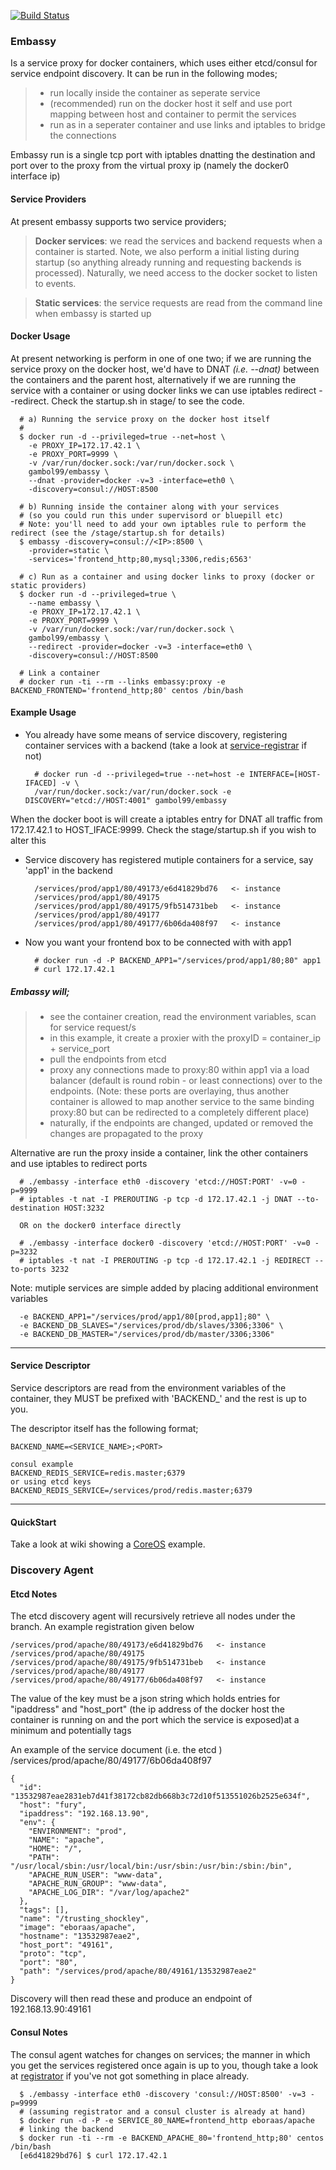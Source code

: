 
[![Build Status](https://drone.io/github.com/gambol99/embassy/status.png)](https://drone.io/github.com/gambol99/embassy/latest)

### **Embassy**
Is a service proxy for docker containers, which uses either etcd/consul for service endpoint discovery. It can be run in the following modes;

>   - run locally inside the container as seperate service
>   - (recommended) run on the docker host it self and use port mapping between host and container to permit the services
>   - run as in a seperater container and use links and iptables to bridge the connections

Embassy run is a single tcp port with iptables dnatting the destination and port over to the proxy from the virtual proxy ip (namely the docker0 interface ip)

#### **Service Providers**

At present embassy supports two service providers;

>  **Docker services**: we read the services and backend requests when a container is started. Note, we also perform a initial listing during startup (so anything already running and requesting backends is processed). Naturally, we need access to the docker socket to listen to events.

> **Static services**: the service requests are read from the command line when embassy is started up

#### **Docker Usage**

At present networking is perform in one of one two; if we are running the service proxy on the docker host, we'd have to DNAT *(i.e. --dnat)* between the containers and the parent host, alternatively if we are running the service with a container or using docker links we can use iptables redirect --redirect. Check the startup.sh in stage/  to see the code.

      # a) Running the service proxy on the docker host itself
      #
      $ docker run -d --privileged=true --net=host \
        -e PROXY_IP=172.17.42.1 \
        -e PROXY_PORT=9999 \
        -v /var/run/docker.sock:/var/run/docker.sock \
        gambol99/embassy \
        --dnat -provider=docker -v=3 -interface=eth0 \
        -discovery=consul://HOST:8500

      # b) Running inside the container along with your services
      # (so you could run this under supervisord or bluepill etc)
      # Note: you'll need to add your own iptables rule to perform the redirect (see the /stage/startup.sh for details)
      $ embassy -discovery=consul://<IP>:8500 \
        -provider=static \
        -services='frontend_http;80,mysql;3306,redis;6563'

      # c) Run as a container and using docker links to proxy (docker or static providers)
      $ docker run -d --privileged=true \
        --name embassy \
        -e PROXY_IP=172.17.42.1 \
        -e PROXY_PORT=9999 \
        -v /var/run/docker.sock:/var/run/docker.sock \
        gambol99/embassy \
        --redirect -provider=docker -v=3 -interface=eth0 \
        -discovery=consul://HOST:8500

      # Link a container
      # docker run -ti --rm --links embassy:proxy -e BACKEND_FRONTEND='frontend_http;80' centos /bin/bash

#### **Example Usage**

- You already have some means of service discovery, registering container services with a backend (take a look at [service-registrar](https://github.com/gambol99/service-registrar) if not)

        # docker run -d --privileged=true --net=host -e INTERFACE=[HOST-IFACED] -v \
        /var/run/docker.sock:/var/run/docker.sock -e DISCOVERY="etcd://HOST:4001" gambol99/embassy

When the docker boot is will create a iptables entry for DNAT all traffic from 172.17.42.1 to HOST_IFACE:9999. Check the stage/startup.sh if you wish to alter this

- Service discovery has registered mutiple containers for a service, say 'app1' in the backend

        /services/prod/app1/80/49173/e6d41829bd76   <- instance
        /services/prod/app1/80/49175
        /services/prod/app1/80/49175/9fb514731beb   <- instance
        /services/prod/app1/80/49177
        /services/prod/app1/80/49177/6b06da408f97   <- instance

- Now you want your frontend box to be connected with with app1

        # docker run -d -P BACKEND_APP1="/services/prod/app1/80;80" app1
        # curl 172.17.42.1

##### **Embassy will**;

> - see the container creation, read the environment variables, scan for service request/s
> - in this example, it create a proxier with the proxyID = container_ip + service_port
> - pull the endpoints from etcd
> - proxy any connections made to proxy:80 within app1 via a load balancer (default is round robin - or least connections) over to the endpoints.
> (Note: these ports are overlaying, thus another container is allowed to map another service to the same binding proxy:80 but can be redirected to a completely different place)
> - naturally, if the endpoints are changed, updated or removed the changes are propagated to the proxy


Alternative are run the proxy inside a container, link the other containers and use iptables to redirect ports

      # ./embassy -interface eth0 -discovery 'etcd://HOST:PORT' -v=0 -p=9999
      # iptables -t nat -I PREROUTING -p tcp -d 172.17.42.1 -j DNAT --to-destination HOST:3232

      OR on the docker0 interface directly

      # ./embassy -interface docker0 -discovery 'etcd://HOST:PORT' -v=0 -p=3232
      # iptables -t nat -I PREROUTING -p tcp -d 172.17.42.1 -j REDIRECT --to-ports 3232

Note: mutiple services are simple added by placing additional environment variables

      -e BACKEND_APP1="/services/prod/app1/80[prod,app1];80" \
      -e BACKEND_DB_SLAVES="/services/prod/db/slaves/3306;3306" \
      -e BACKEND_DB_MASTER="/services/prod/db/master/3306;3306"

---------------
#### **Service Descriptor**

Service descriptors are read from the environment variables of the container, they MUST be prefixed with 'BACKEND_' and the rest is up to you.

The descriptor itself has the following format;

    BACKEND_NAME=<SERVICE_NAME>;<PORT>

    consul example
    BACKEND_REDIS_SERVICE=redis.master;6379
    or using etcd keys
    BACKEND_REDIS_SERVICE=/services/prod/redis.master;6379

--------------

#### **QuickStart**

Take a look at wiki showing a [CoreOS](https://github.com/gambol99/embassy/tree/master/docs) example.

### **Discovery Agent**

#### **Etcd Notes**

The etcd discovery agent will recursively retrieve all nodes under the branch. An example registration given below

    /services/prod/apache/80/49173/e6d41829bd76   <- instance
    /services/prod/apache/80/49175
    /services/prod/apache/80/49175/9fb514731beb   <- instance
    /services/prod/apache/80/49177
    /services/prod/apache/80/49177/6b06da408f97   <- instance

The value of the key must be a json string which holds entries for "ipaddress" and "host_port" (the ip address of the docker host the container is running on and the port which the service is exposed)at a minimum and potentially tags

An example of the service document (i.e. the etcd ) /services/prod/apache/80/49177/6b06da408f97

    {
      "id": "13532987eae2831eb7d41f38172cb82db668b3c72d10f513551026b2525e634f",
      "host": "fury",
      "ipaddress": "192.168.13.90",
      "env": {
        "ENVIRONMENT": "prod",
        "NAME": "apache",
        "HOME": "/",
        "PATH": "/usr/local/sbin:/usr/local/bin:/usr/sbin:/usr/bin:/sbin:/bin",
        "APACHE_RUN_USER": "www-data",
        "APACHE_RUN_GROUP": "www-data",
        "APACHE_LOG_DIR": "/var/log/apache2"
      },
      "tags": [],
      "name": "/trusting_shockley",
      "image": "eboraas/apache",
      "hostname": "13532987eae2",
      "host_port": "49161",
      "proto": "tcp",
      "port": "80",
      "path": "/services/prod/apache/80/49161/13532987eae2"
    }

Discovery will then read these and produce an endpoint of 192.168.13.90:49161

#### **Consul Notes**

The consul agent watches for changes on services; the manner in which you get the services registered once again is up to you, though take a look at [registrator](https://github.com/progrium/registrator) if you've not got something in place already.
    
      $ ./embassy -interface eth0 -discovery 'consul://HOST:8500' -v=3 -p=9999
      # (assuming registrator and a consul cluster is already at hand)
      $ docker run -d -P -e SERVICE_80_NAME=frontend_http eboraas/apache
      # linking the backend
      $ docker run -ti --rm -e BACKEND_APACHE_80='frontend_http;80' centos /bin/bash
      [e6d41829bd76] $ curl 172.17.42.1

